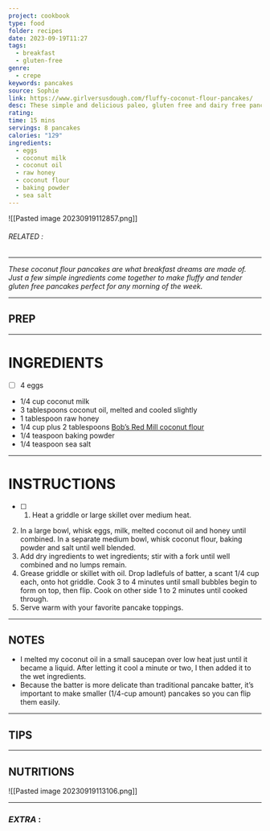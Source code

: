 ```yaml
---
project: cookbook
type: food
folder: recipes
date: 2023-09-19T11:27
tags:
  - breakfast
  - gluten-free
genre:
  - crepe
keywords: pancakes
source: Sophie
link: https://www.girlversusdough.com/fluffy-coconut-flour-pancakes/
desc: These simple and delicious paleo, gluten free and dairy free pancakes are begging to be your next breakfast.
rating: 
time: 15 mins
servings: 8 pancakes
calories: "129"
ingredients:
  - eggs
  - coconut milk
  - coconut oil
  - raw honey
  - coconut flour
  - baking powder
  - sea salt
---
```


![[Pasted image 20230919112857.png]]
###### *RELATED* : 
---
_These coconut flour pancakes are what breakfast dreams are made of. Just a few simple ingredients come together to make fluffy and tender gluten free pancakes perfect for any morning of the week._

---
## PREP



---
# INGREDIENTS

- [ ] 4 eggs
- 1/4 cup coconut milk
- 3 tablespoons coconut oil, melted and cooled slightly
- 1 tablespoon raw honey
- 1/4 cup plus 2 tablespoons [Bob’s Red Mill coconut flour](https://amzn.to/2lpl0Vp)
- 1/4 teaspoon baking powder
- 1/4 teaspoon sea salt

---
# INSTRUCTIONS

- [ ] 1. Heat a griddle or large skillet over medium heat.
2. In a large bowl, whisk eggs, milk, melted coconut oil and honey until combined. In a separate medium bowl, whisk coconut flour, baking powder and salt until well blended.
3. Add dry ingredients to wet ingredients; stir with a fork until well combined and no lumps remain.
4. Grease griddle or skillet with oil. Drop ladlefuls of batter, a scant 1/4 cup each, onto hot griddle. Cook 3 to 4 minutes until small bubbles begin to form on top, then flip. Cook on other side 1 to 2 minutes until cooked through.
5. Serve warm with your favorite pancake toppings.

---
## NOTES

- I melted my coconut oil in a small saucepan over low heat just until it became a liquid. After letting it cool a minute or two, I then added it to the wet ingredients.
- Because the batter is more delicate than traditional pancake batter, it’s important to make smaller (1/4-cup amount) pancakes so you can flip them easily.

---
## TIPS



---
## NUTRITIONS

![[Pasted image 20230919113106.png]]

---
### *EXTRA* :



